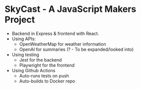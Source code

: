 # SkyCast - A JavaScript Makers Project

- Backend in Express & frontend with React.
- Using APIs:
    - OpenWeatherMap for weather information
    - OpenAI for summaries (? - To be expanded/looked into)
- Using testing
    - Jest for the backend
    - Playwright for the frontend
- Using Github Actions
    - Auto-runs tests on push
    - Auto-builds to Docker repo